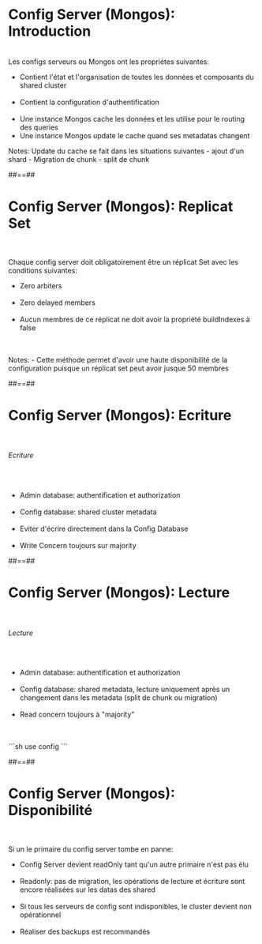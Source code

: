 <!-- .slide: class="sfeir-basic-slide" -->
# Config Server (Mongos): Introduction
<br>
Les configs serveurs ou Mongos ont les propriétes suivantes:<br>
<ul>
    <li>Contient l'état et l'organisation de toutes les données et composants du shared cluster</li><br>
    <li>Contient la configuration d'authentification</li><br>
    <li>Une instance Mongos cache les données et les utilise pour le routing des queries</li>
    <li>Une instance Mongos update le cache quand ses metadatas changent</li>
</ul>
Notes:
Update du cache se fait dans les situations suivantes
 - ajout d'un shard
 - Migration de chunk
 - split de chunk
 
##==##

<!-- .slide: class="sfeir-basic-slide -->
# Config Server (Mongos): Replicat Set
<br><br>
Chaque config server doit obligatoirement être un réplicat Set avec les conditions suivantes:<br>
<ul>
    <li>Zero arbiters</li><br>
    <li>Zero delayed members</li><br>
    <li>Aucun membres de ce réplicat ne doit avoir la propriété buildIndexes à false</li>
</ul>
<br><br>
Notes:
- Cette méthode permet d'avoir une haute disponibilité de la configuration puisque un réplicat set peut avoir jusque 50 membres

##==##

<!-- .slide: class="sfeir-basic-slide" -->
# Config Server (Mongos): Ecriture
<br>
<h6>Ecriture</h6><br>
<ul>
    <li>Admin database: authentification et authorization</li><br>
    <li>Config database: shared cluster metadata</li><br>
    <li>Eviter d'écrire directement dans la Config Database</li><br>
    <li>Write Concern toujours sur majority</li>
</ul>

##==##

<!-- .slide: class="sfeir-basic-slide" -->
# Config Server (Mongos): Lecture
<br>
<h6>Lecture</h6><br>
<ul>
    <li>Admin database: authentification et authorization</li><br>
    <li>Config database: shared metadata, lecture uniquement après un changement dans les metadata (split de chunk ou migration)</li><br>
    <li>Read concern toujours à "majority"</li>
</ul>
<br><br>
```sh
use config
```

##==##

<!-- .slide: class="sfeir-basic-slide" -->
# Config Server (Mongos): Disponibilité
<br><br>
Si un le primaire du config server tombe en panne:<br>
<ul>
    <li>Config Server devient readOnly tant qu'un autre primaire n'est pas élu</li><br>
    <li>Readonly: pas de migration, les opérations de lecture et écriture sont encore réalisées sur les datas des shared</li><br>
    <li>Si tous les serveurs de config sont indisponibles, le cluster devient non opérationnel</li><br>
    <li>Réaliser des backups est recommandés</li>
</ul>

